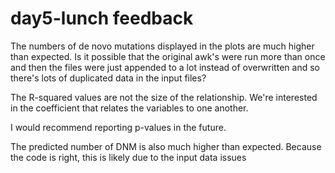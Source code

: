 # day5-lunch feedback

The numbers of de novo mutations displayed in the plots are much higher than expected. Is it possible that the original awk's were run more than once and then the files were just appended to a lot instead of overwritten and so there's lots of duplicated data in the input files?

The R-squared values are not the size of the relationship. We're interested in the coefficient that relates the variables to one another.

I would recommend reporting p-values in the future.

The predicted number of DNM is also much higher than expected. Because the code is right, this is likely due to the input data issues
